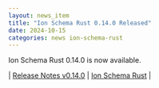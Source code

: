 ```yaml
---
layout: news_item
title: "Ion Schema Rust 0.14.0 Released"
date: 2024-10-15
categories: news ion-schema-rust
---
```


Ion Schema Rust 0.14.0 is now available.

| [Release Notes v0.14.0](https://github.com/amazon-ion/ion-schema-rust/releases/tag/v0.14.0) | [Ion Schema Rust](https://github.com/amazon-ion/ion-schema-rust) |

